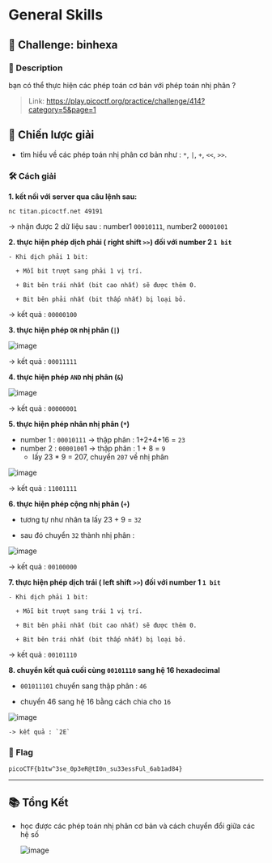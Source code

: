 
# General Skills

## 🧩 Challenge: binhexa

### 📝 Description

bạn có thể thực hiện các phép toán cơ bản với phép toán nhị phân ?

> Link: https://play.picoctf.org/practice/challenge/414?category=5&page=1

## 🧠 Chiến lược giải

- tìm hiểu về các phép toán nhị phân cơ bản như : `*`, `|`, `+`, `<<`, `>>`.

### 🛠️ Cách giải

**1. kết nối với server qua câu lệnh sau:**

```
nc titan.picoctf.net 49191
```

-> nhận được 2 dữ liệu sau : number1 `00010111`, number2 `00001001`

**2. thực hiện phép dịch phải ( right shift `>>`) đối với number 2 `1 bit`**
   
```
- Khi dịch phải 1 bit:

  + Mỗi bit trượt sang phải 1 vị trí.

  + Bit bên trái nhất (bit cao nhất) sẽ được thêm 0.

  + Bit bên phải nhất (bit thấp nhất) bị loại bỏ.
```

-> kết quả : `00000100`

**3. thực hiện phép `OR` nhị phân (`|`)**
   
![image](https://github.com/user-attachments/assets/4bb72430-5399-4ad8-b113-0bdb26574ec4)

-> kết quả : `00011111`

**4. thực hiện phép `AND` nhị phân (`&`)**

![image](https://github.com/user-attachments/assets/7ef13522-4cb2-4bce-9668-d253ee56ac6a)

  -> kết quả : `00000001`

**5. thực hiện phép nhân nhị phân (`*`)**


  - number 1 : `00010111` -> thập phân : 1+2+4+16 = `23`
  - number 2 : `0000100`1 -> thập phân : 1 + 8 = `9`
    - lấy 23 * 9 = 207, chuyển `207` về nhị phân

![image](https://github.com/user-attachments/assets/5392e0ba-5ed0-4413-b192-9df31b47b037)


-> kết quả : `11001111`

**6. thực hiện phép cộng nhị phân (`+`)**

  - tương tự như nhân ta lấy 23 + 9 = `32`

  - sau đó chuyển `32` thành nhị phân :
  
  ![image](https://github.com/user-attachments/assets/f9314563-fa44-489e-af8b-9947ad5c4242)

-> kết quả : `00100000`

**7. thực hiện phép dịch trái ( left shift `>>`) đối với number 1 `1 bit`**
   
```
- Khi dịch phải 1 bit:

  + Mỗi bit trượt sang trái 1 vị trí.

  + Bit bên phải nhất (bit cao nhất) sẽ được thêm 0.

  + Bit bên trái nhất (bit thấp nhất) bị loại bỏ.
```

  -> kết quả : `00101110`

**8. chuyển kết quả cuối cùng `00101110` sang hệ 16 hexadecimal**

  - `001011101` chuyển sang thập phân : `46`
  
  - chuyển 46 sang hệ 16 bằng cách chia cho `16`
    
  ![image](https://github.com/user-attachments/assets/228451fd-10cf-4f06-b807-c5f0e9d39577)
  
    -> kết quả : `2E`

  
   

### 🏁 Flag
```
picoCTF{b1tw^3se_0p3eR@tI0n_su33essFul_6ab1ad84}
```

---

## 📚 Tổng Kết
- học được các phép toán nhị phân cơ bản và cách chuyển đổi giữa các hệ số
  
  
  ![image](https://github.com/user-attachments/assets/030e87cd-49cf-46dd-b9ec-3c4064df78e0)

